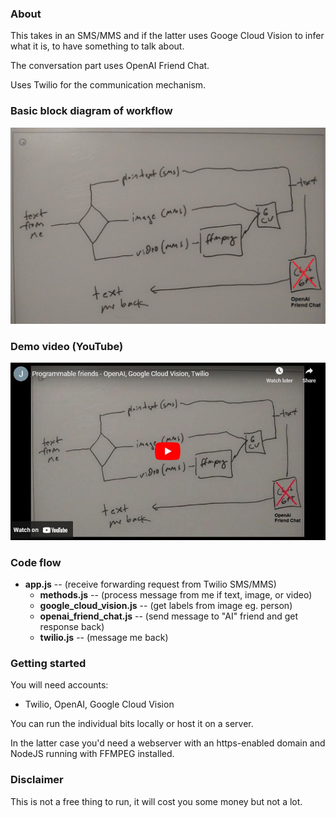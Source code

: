 ### About

This takes in an SMS/MMS and if the latter uses Googe Cloud Vision to infer what it is, to have something to talk about.

The conversation part uses OpenAI Friend Chat.

Uses Twilio for the communication mechanism.

### Basic block diagram of workflow

<img src="./plan.JPG" width="800"/>

### Demo video (YouTube)

<a href="https://www.youtube.com/watch?v=f8b1evPtohA">
  <img src="./demo.JPG"/>
</a>

### Code flow

* **app.js** -- (receive forwarding request from Twilio SMS/MMS)
  * **methods.js** -- (process message from me if text, image, or video)
  * **google_cloud_vision.js** -- (get labels from image eg. person)
  * **openai_friend_chat.js** -- (send message to "AI" friend and get response back)
  * **twilio.js** -- (message me back)

### Getting started

You will need accounts:

* Twilio, OpenAI, Google Cloud Vision

You can run the individual bits locally or host it on a server.

In the latter case you'd need a webserver with an https-enabled domain and NodeJS running with FFMPEG installed.

### Disclaimer

This is not a free thing to run, it will cost you some money but not a lot.
